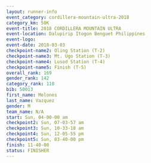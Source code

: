 ```yaml
---
layout: runner-info 
event_category: cordillera-mountain-ultra-2018 
category_km: 50K 
event-title: 2018 CORDILLERA MOUNTAIN ULTRA 
event-location: Dalupirip Itogon Benguet Philippines 
event-logo: 
event-date: 2018-03-03 
checkpoint-name2: Oling Station (T-2) 
checkpoint-name3: Mt. Ugo Station (T-3) 
checkpoint-name4: Lusod Station (T-4) 
checkpoint-name5: Finish (T-5) 
overall_rank: 169
gender_rank: 142
category_rank: 110
bib: 50013
first_name: Melones
last_name: Vazquez
gender: M
team_name: N/A
start: Sun, 04-00-00 am
checkpoint2: Sun, 07-03-57 am
checkpoint3: Sun, 10-33-18 am
checkpoint4: Sun, 12-05-55 pm
checkpoint5: Sun, 03-40-00 pm
finish: 11-40-00
status: FINISHER
---
```

